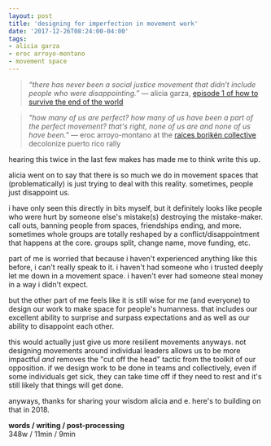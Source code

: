 ```yaml
---
layout: post
title: 'designing for imperfection in movement work'
date: '2017-12-26T08:24:00-04:00'
tags:
- alicia garza
- eroc arroyo-montano
- movement space
--- 
```


> _“there has never been a social justice movement that didn’t include people who were disappointing.”_ — alicia garza, [episode 1 of how to survive the end of the world](https://www.endoftheworldshow.org/blog/2017/11/21/god-is-change)

> _"how many of us are perfect? how many of us have been a part of the perfect movement? that's right, none of us are and none of us have been."_ — eroc arroyo-montano at the [raíces borikén collective](https://www.facebook.com/Ra%C3%ADces-Borik%C3%A9n-Collective-242555799610059/) decolonize puerto rico rally 

hearing this twice in the last few makes has made me to think write this up. 

alicia went on to say that there is so much we do in movement spaces that (problematically) is just trying to deal with this reality. sometimes, people just disappoint us. 

i have only seen this directly in bits myself, but it definitely looks like people who were hurt by someone else's mistake(s) destroying the mistake-maker. call outs, banning people from spaces, friendships ending, and more. sometimes whole groups are totally reshaped by a conflict/disappointment that happens at the core. groups split, change name, move funding, etc.

part of me is worried that because i haven't experienced anything like this before, i can't really speak to it. i haven't had someone who i trusted deeply let me down in a movement space. i haven't ever had someone steal money in a way i didn't expect.

but the other part of me feels like it is still wise for me (and everyone) to design our work to make space for people's humanness. that includes our excellent ability to surprise and surpass expectations and as well as our ability to disappoint each other. 

this would actually just give us more resilient movements anyways. not designing movements around individual leaders allows us to be more impactful *and* removes the "cut off the head" tactic from the toolkit of our opposition. if we design work to be done in teams and collectively, even if some individuals get sick, they can take time off if they need to rest and it's still likely that things will get done. 

anyways, thanks for sharing your wisdom alicia and e. here's to building on that in 2018. 

<!-- hyperlink bank -->


<!-- &#042; = asterisk -->
<!-- &#039; = single quote '-->

**words / writing / post-processing**  
348w / 11min / 9min